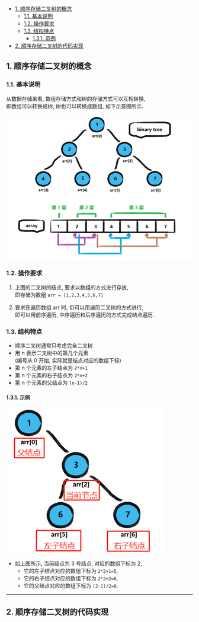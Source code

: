 <!-- TOC -->

- [1. 顺序存储二叉树的概念](#1-顺序存储二叉树的概念)
  - [1.1. 基本说明](#11-基本说明)
  - [1.2. 操作要求](#12-操作要求)
  - [1.3. 结构特点](#13-结构特点)
    - [1.3.1. 示例](#131-示例)
- [2. 顺序存储二叉树的代码实现](#2-顺序存储二叉树的代码实现)

<!-- /TOC -->

## 1. 顺序存储二叉树的概念

### 1.1. 基本说明
从数据存储来看, 数组存储方式和树的存储方式可以互相转换,  
即数组可以转换成树, 树也可以转换成数组, 如下示意图所示.  

![arr2tree](../99.images/2020-06-11-08-36-08.png)

### 1.2. 操作要求
1. 上图的二叉树的结点, 要求以数组的方式进行存放,  
   即存储为数组 `arr = [1,2,3,4,5,6,7]`

2. 要求在遍历数组 arr 时, 仍可以用遍历二叉树的方式进行,  
   即可以用前序遍历, 中序遍历和后序遍历的方式完成结点遍历.

### 1.3. 结构特点
- 顺序二叉树通常只考虑完全二叉树
- 用 n 表示二叉树中的第几个元素  
  (编号从 0 开始, 实际就是结点对应的数组下标)
- 第 n 个元素的左子结点为 `2*n+1` 
- 第 n 个元素的右子结点为 `2*n+2` 
- 第 n 个元素的父结点为 `(n-1)/2`


#### 1.3.1. 示例
![sample](../99.images/2020-06-11-14-20-39.png)  
- 如上图所示, 当前结点为 3 号结点, 对应的数组下标为 2,  
  - 它的左子结点对应的数组下标为 `2*2+1=5`,  
  - 它的右子结点对应的数组下标为 `2*2+2=6`,  
  - 它的父结点对应的数组下标为 `(2-1)/2=0`.

****

## 2. 顺序存储二叉树的代码实现